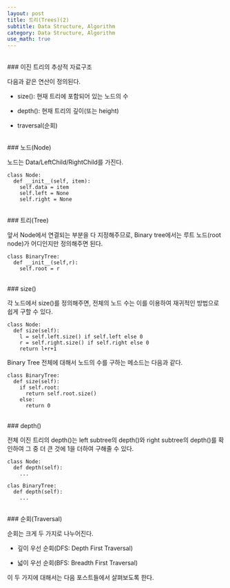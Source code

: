 ```yaml
---
layout: post
title: 트리(Trees)(2)
subtitle: Data Structure, Algorithm
category: Data Structure, Algorithm
use_math: true
---
```


<br>
### 이진 트리의 추상적 자료구조

다음과 같은 연산이 정의된다.

- size(): 현재 트리에 포함되어 있는 노드의 수

- depth(): 현재 트리의 깊이(또는 height)

- traversal(순회)

<br>
### 노드(Node)

노드는 Data/LeftChild/RightChild를 가진다.

```
class Node:
  def __init__(self, item):
    self.data = item
    self.left = None
    self.right = None
```

<br>
### 트리(Tree)

앞서 Node에서 연결되는 부분을 다 지정해주므로, Binary tree에서는 루트 노드(root node)가 어디인지만 정의해주면 된다.

```
class BinaryTree:
  def __init__(self,r):
    self.root = r
```

<br>
### size()

각 노드에서 size()를 정의해주면, 전체의 노드 수는 이를 이용하여 재귀적인 방법으로 쉽게 구할 수 있다.

```
class Node:
  def size(self):
    l = self.left.size() if self.left else 0
    r = self.right.size() if self.right else 0
    return l+r+1
```

Binary Tree 전체에 대해서 노드의 수를 구하는 메소드는 다음과 같다.

```
class BinaryTree:
  def size(self):
    if self.root:
      return self.root.size()
    else:
      return 0
```

<br>
### depth()

전체 이진 트리의 depth()는 left subtree의 depth()와 right subtree의 depth()를 확인하여 그 중 더 큰 것에 1을 더하여 구해줄 수 있다.

```
class Node:
  def depth(self):
    ...

clas BinaryTree:
  def depth(self):
    ...
```

<br>
### 순회(Traversal)

순회는 크게 두 가지로 나누어진다.

- 깊이 우선 순회(DFS: Depth First Traversal)

- 넓이 우선 순회(BFS: Breadth First Traversal)

이 두 가지에 대해서는 다음 포스트들에서 살펴보도록 한다.

<br>
<br>
